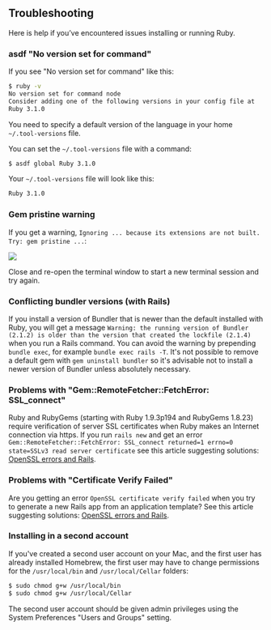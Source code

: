 ## Troubleshooting

Here is help if you’ve encountered issues installing or running Ruby.

### asdf "No version set for command"

If you see "No version set for command" like this:

```bash
$ ruby -v
No version set for command node
Consider adding one of the following versions in your config file at
Ruby 3.1.0
```

You need to specify a default version of the language in your home `~/.tool-versions` file.

You can set the `~/.tool-versions` file with a command:

```bash
$ asdf global Ruby 3.1.0
```

Your `~/.tool-versions` file will look like this:

```bash
Ruby 3.1.0
```

### Gem pristine warning

If you get a warning, `Ignoring ... because its extensions are not built. Try: gem pristine ...`:

![](/assets/images/ruby/gem-pristine-error.png)

Close and re-open the terminal window to start a new terminal session and try again.

### Conflicting bundler versions (with Rails)

If you install a version of Bundler that is newer than the default installed with Ruby, you will get a message `Warning: the running version of Bundler (2.1.2) is older than the version that created the lockfile (2.1.4)` when you run a Rails command. You can avoid the warning by prepending `bundle exec`, for example `bundle exec rails -T`. It's not possible to remove a default gem with `gem uninstall bundler` so it's advisable not to install a newer version of Bundler unless absolutely necessary.

### Problems with "Gem::RemoteFetcher::FetchError: SSL_connect"

Ruby and RubyGems (starting with Ruby 1.9.3p194 and RubyGems 1.8.23) require verification of server SSL certificates when Ruby makes an Internet connection via https. If you run `rails new` and get an error `Gem::RemoteFetcher::FetchError: SSL_connect returned=1 errno=0 state=SSLv3 read server certificate` see this article suggesting solutions: [OpenSSL errors and Rails](http://railsapps.github.io/openssl-certificate-verify-failed.html).

### Problems with "Certificate Verify Failed"

Are you getting an error `OpenSSL certificate verify failed` when you try to generate a new Rails app from an application template? See this article suggesting solutions: [OpenSSL errors and Rails](http://railsapps.github.io/openssl-certificate-verify-failed.html).

### Installing in a second account

If you've created a second user account on your Mac, and the first user has already installed Homebrew, the first user may have to change permissions for the `/usr/local/bin` and `/usr/local/Cellar` folders:

```bash
$ sudo chmod g+w /usr/local/bin
$ sudo chmod g+w /usr/local/Cellar
```

The second user account should be given admin privileges using the System Preferences "Users and Groups" setting.






